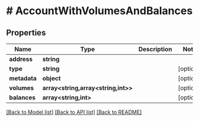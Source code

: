 # # AccountWithVolumesAndBalances

## Properties

Name | Type | Description | Notes
------------ | ------------- | ------------- | -------------
**address** | **string** |  |
**type** | **string** |  | [optional]
**metadata** | **object** |  | [optional]
**volumes** | **array<string,array<string,int>>** |  | [optional]
**balances** | **array<string,int>** |  | [optional]

[[Back to Model list]](../../README.md#models) [[Back to API list]](../../README.md#endpoints) [[Back to README]](../../README.md)
